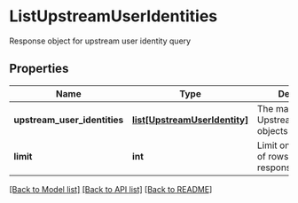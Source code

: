 # ListUpstreamUserIdentities

Response object for upstream user identity query
## Properties
Name | Type | Description | Notes
------------ | ------------- | ------------- | -------------
**upstream_user_identities** | [**list[UpstreamUserIdentity]**](UpstreamUserIdentity.md) | The matching UpstreamUserIdentity objects | 
**limit** | **int** | Limit on the number of rows in the response | 

[[Back to Model list]](../README.md#documentation-for-models) [[Back to API list]](../README.md#documentation-for-api-endpoints) [[Back to README]](../README.md)


